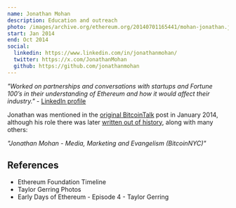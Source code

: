 ```yaml
---
name: Jonathan Mohan
description: Education and outreach
photo: /images/archive.org/ethereum.org/20140701165441/mohan-jonathan.jpg
start: Jan 2014
end: Oct 2014
social:
  linkedin: https://www.linkedin.com/in/jonathanmohan/
  twitter: https://x.com/JonathanMohan
  github: https://github.com/jonathanmohan
---
```


*"Worked on partnerships and conversations with startups and Fortune 100’s in their understanding of Ethereum and how it would affect their industry."* - [LinkedIn profile](https://www.linkedin.com/in/jonathanmohan/)

Jonathan was mentioned in the [original BitcoinTalk](https://web.archive.org/web/20140208053651/https://bitcointalk.org/index.php?topic=428589.0) post in January 2014, although his role there was later [written out of history](https://bitcointalk.org/index.php?topic=428589.0), along with many others:

*"Jonathan Mohan - Media, Marketing and Evangelism (BitcoinNYC)"*


## References

- Ethereum Foundation Timeline
- Taylor Gerring Photos
- Early Days of Ethereum - Episode 4 - Taylor Gerring
